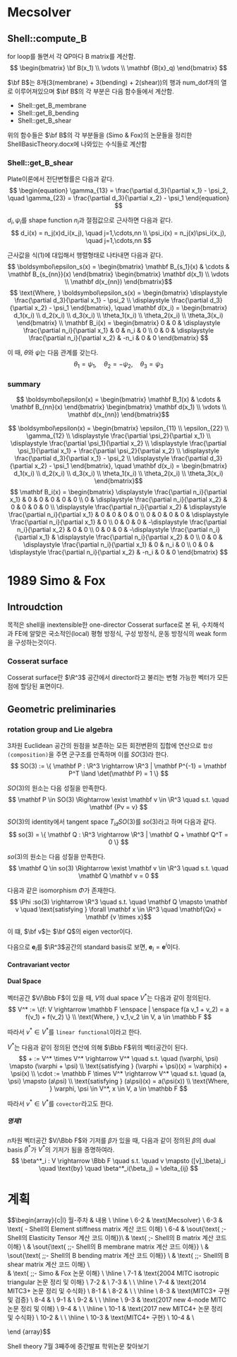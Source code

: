 # Mecsolver

## Shell::compute_B

for loop를 돌면서 각 QP마다 B matrix를 계산함.
$$ \begin{bmatrix} \bf B(x_1) \\ \vdots \\ \mathbf {B(x}_q)  \end{bmatrix} $$

$\bf B$는 8개(3(membrane) + 3(bending) + 2(shear))의 행과 num_dof개의 열로 이루어져있으며 $\bf B$의 각 부분은 다음 함수들에서 계산함.
* Shell::get_B_membrane
* Shell::get_B_bending
* Shell::get_B_shear

위의 함수들은 $\bf B$의 각 부분들을 (Simo & Fox)의 논문들을 정리한 ShellBasicTheory.docx에 나와있는 수식들로 계산함

### Shell::get_B_shear
Plate이론에서 전단변형률은 다음과 같다.
$$ \begin{equation} \gamma_{13} = \frac{\partial d_3}{\partial x_1} - \psi_2, \quad \gamma_{23} = \frac{\partial d_3}{\partial x_2} - \psi_1 \end{equation}  $$

$d_i, \psi_i$를 shape function $n_i$과 절점값으로 근사하면 다음과 같다.
$$ d_i(x) = n_j(x)d_i(x_j), \quad j=1,\cdots,nn \\ \psi_i(x) = n_j(x)\psi_i(x_j), \quad j=1,\cdots,nn $$

근사값을 식(1)에 대입해서 행렬형태로 나타내면 다음과 같다.
$$ \boldsymbol\epsilon_s(x) = \begin{bmatrix} \mathbf B_{s_1}(x) & \cdots & \mathbf B_{s_{nn}}(x) \end{bmatrix} \begin{bmatrix} \mathbf d(x_1) \\ \vdots \\ \mathbf d(x_{nn}) \end{bmatrix}$$
$$ \text{Where, } \boldsymbol\epsilon_s(x) = \begin{bmatrix} \displaystyle \frac{\partial d_3}{\partial x_1} - \psi_2 \\ \displaystyle \frac{\partial d_3}{\partial x_2} - \psi_1 \end{bmatrix}, \quad  \mathbf d(x_i) = \begin{bmatrix} d_1(x_i) \\ d_2(x_i) \\ d_3(x_i) \\ \theta_1(x_i) \\ \theta_2(x_i) \\ \theta_3(x_i) \end{bmatrix} \\ \mathbf B_i(x) = \begin{bmatrix}  0 & 0 & \displaystyle \frac{\partial n_i}{\partial x_1}  & 0 & n_i & 0 \\ 0 & 0 & \displaystyle \frac{\partial n_i}{\partial x_2} & -n_i & 0 & 0 \end{bmatrix} $$

이 때, $\theta$와 $\psi$는 다음 관계를 갖는다.
$$ \theta_1 = \psi_1, \quad \theta_2 = -\psi_2, \quad \theta_3 = \psi_3$$


### summary
$$ \boldsymbol\epsilon(x) = \begin{bmatrix} \mathbf B_1(x) & \cdots & \mathbf B_{nn}(x) \end{bmatrix} \begin{bmatrix} \mathbf d(x_1) \\ \vdots \\ \mathbf d(x_{nn}) \end{bmatrix}$$

$$ \boldsymbol\epsilon(x) = \begin{bmatrix} \epsilon_{11} \\ \epsilon_{22} \\ \gamma_{12} \\ \displaystyle \frac{\partial \psi_2}{\partial x_1} \\ \displaystyle \frac{\partial \psi_1}{\partial x_2} \\ \displaystyle \frac{\partial \psi_1}{\partial x_1} + \frac{\partial \psi_2}{\partial x_2} \\ \displaystyle \frac{\partial d_3}{\partial x_1} - \psi_2 \\ \displaystyle \frac{\partial d_3}{\partial x_2} - \psi_1 \end{bmatrix}, \quad \mathbf d(x_i) = \begin{bmatrix} d_1(x_i) \\ d_2(x_i) \\ d_3(x_i) \\ \theta_1(x_i) \\ \theta_2(x_i) \\ \theta_3(x_i) \end{bmatrix}$$
$$ \mathbf B_i(x) = \begin{bmatrix} \displaystyle \frac{\partial n_i}{\partial x_1} & 0 & 0  & 0 & 0 & 0 \\ 0 & \displaystyle \frac{\partial n_i}{\partial x_2} & 0  & 0 & 0 & 0 \\ \displaystyle \frac{\partial n_i}{\partial x_2} & \displaystyle \frac{\partial n_i}{\partial x_1} & 0 & 0 & 0 & 0 \\ 0 & 0 & 0  & 0 & \displaystyle \frac{\partial n_i}{\partial x_1} & 0 \\ 0 & 0 & 0 & -\displaystyle \frac{\partial n_i}{\partial x_2} & 0 & 0 \\ 0 & 0 & 0 & -\displaystyle \frac{\partial n_i}{\partial x_1} & \displaystyle \frac{\partial n_i}{\partial x_2} & 0 \\ 0 & 0 & \displaystyle \frac{\partial n_i}{\partial x_1}  & 0 & n_i & 0 \\ 0 & 0 & \displaystyle \frac{\partial n_i}{\partial x_2} & -n_i & 0 & 0 \end{bmatrix} $$

# 1989 Simo & Fox
## Introudction
목적은 shell을 inextensible한 one-director Cosserat surface로 본 뒤, 수치해석과 FE에 알맞은 국소적인(local) 평형 방정식, 구성 방정식, 운동 방정식의 weak form을 구성하는것이다.

### Cosserat surface
Cosserat surface란 $\R^3$ 공간에서 director라고 불리는 변형 가능한 벡터가 모든점에 할당된 표면이다.

## Geometric preliminaries
### rotation group and Lie algebra
3차원 Euclidean 공간의 원점을 보존하는 모든 회전변환의 집합에 연산으로 `합성(composition)`을 주면 군구조를 만족하며 이를 $SO(3)$라 한다.
$$ SO(3) := \{ \mathbf P : \R^3 \rightarrow \R^3 | \mathbf P^{-1} = \mathbf P^T \land \det(\mathbf P) = 1 \} $$

$SO(3)$의 원소는 다음 성질을 만족한다.
$$ \mathbf P \in SO(3) \Rightarrow \exist \mathbf v \in \R^3 \quad s.t. \quad \mathbf {Pv = v} $$

$SO(3)$의 identity에서 tangent space $T_{id}SO(3)$를 $so(3)$라고 하며 다음과 같다.
$$ so(3) = \{ \mathbf Q : \R^3 \rightarrow \R^3 | \mathbf Q + \mathbf Q^T = 0  \} $$

$so(3)$의 원소는 다음 성질을 만족한다.
$$ \mathbf Q \in so(3) \Rightarrow \exist \mathbf v \in \R^3 \quad s.t. \quad \mathbf Q \mathbf v = 0 $$ 

다음과 같은 isomorphism $\Phi$가 존재한다.
$$ \Phi :so(3) \rightarrow \R^3 \quad s.t. \quad \mathbf Q \mapsto \mathbf v \quad \text{satisfying } \forall \mathbf x \in \R^3  \quad \mathbf{Qx} = \mathbf {v \times x}$$

이 떄, $\bf v$는 $\bf Q$의 eigen vector이다.

다음으로 $\mathbf e_i$를 $\R^3$공간의 standard basis로 보면, $\mathbf e_i = \mathbf e^i$이다.

#### Contravariant vector

#### Dual Space
벡터공간 $V/\Bbb F$이 있을 때, $V$의 dual space $V^*$는 다음과 같이 정의된다.
$$ V^* := \{f: V \rightarrow \mathbb F \enspace | \enspace f(a v_1 + v_2) = a f(v_1) + f(v_2) \} \\ \text{Where, } v_1,v_2 \in V, a \in \mathbb F $$

따라서 $v^* \in V^*$를 `linear functional`이라고 한다.

$V^*$는 다음과 같이 정의된 연산에 의해 $\Bbb F$위의 벡터공간이 된다.
$$ + := V^* \times V^* \rightarrow V^* \quad s.t. \quad (\varphi, \psi) \mapsto (\varphi + \psi) \\ \text{satisfying } (\varphi + \psi)(x) = \varphi(x) + \psi(x) \\ \cdot := \mathbb F \times V^* \rightarrow V^* \quad s.t. \quad (a, \psi) \mapsto (a\psi) \\ \text{satisfying } (a\psi)(x) = a(\psi(x)) \\ \text{Where, } \varphi, \psi \in V^*, x \in V, a \in \mathbb F  $$

따라서 $v^* \in V^*$를 `covector`라고도 한다.

##### 명제1
$n$차원 벡터공간 $V/\Bbb F$와 기저를 $\beta$가 있을 때, 다음과 같이 정의된 $\beta$의 dual basis $\beta^*$가 $V^*$의 기저가 됨을 증명하여라.
$$ \beta^*_i : V \rightarrow \Bbb F \quad s.t. \quad v \mapsto ([v]_\beta)_i \quad \text{by} \quad \beta^*_i(\beta_j) = \delta_{ij} $$


# 계획
$$\begin{array}{c|l}
월-주차 & 내용 \\ \hline \\
6-2 & \text{Mecsolver}  \\ 
6-3 & \text{ - Shell의 Element stiffness matrix 계산 코드 이해}  \\ 
6-4 & \sout{\text{ \;- Shell의 Elasticity Tensor 계산 코드 이해}}\\
    & \text{ \;- Shell의 B matrix 계산 코드 이해} \\ 
    & \sout{\text{ \;\;- Shell의 B membrane matrix 계산 코드 이해}} \\ 
    & \sout{\text{ \;\;- Shell의 B bending matrix 계산 코드 이해}} \\ 
    & \text{ \;\;- Shell의 B shear matrix 계산 코드 이해} \\     
    & \text{ \;\;- Simo \& Fox 논문 이해} \\     \hline \\
7-1 & \text{2004 MITC isotropic triangular 논문 정리 및 이해} \\ 
7-2 & \\ 
7-3 & \\ \\ \hline \\
7-4 & \text{2014 MITC3+ 논문 정리 및 수식화} \\ 
8-1 & \\ 
8-2 & \\ \\ \hline \\
8-3 & \text{MITC3+ 구현 및 검증} \\
8-4 & \\ 
9-1 & \\ 
9-2 & \\ \\ \hline \\
9-3 & \text{2017 new 4-node MITC 논문 정리 및 이해} \\
9-4 & \\ \\ \hline \\
10-1 & \text{2017 new MITC4+ 논문 정리 및 수식화} \\ 
10-2 & \\  \\ \hline \\
10-3 & \text{MITC4+ 구현} \\
10-4 & \\ 

\end {array}$$

Shell theory 
7월 3째주에 중간발표
학위논문 찾아보기